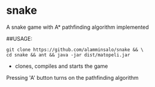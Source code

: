 # snake

A snake game with A* pathfinding algorithm implemented

##USAGE:

```
git clone https://github.com/alamminsalo/snake && \
cd snake && ant && java -jar dist/matopeli.jar
```
* clones, compiles and starts the game

Pressing 'A' button turns on the pathfinding algorithm

